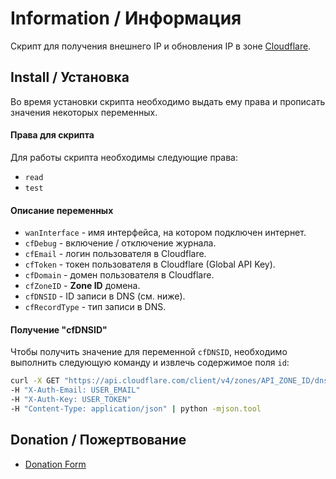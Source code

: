 # Information / Информация

Скрипт для получения внешнего IP и обновления IP в зоне [Cloudflare](https://cloudflare.com/).

## Install / Установка

Во время установки скрипта необходимо выдать ему права и прописать значения некоторых переменных.

#### Права для скрипта

Для работы скрипта необходимы следующие права:

- `read`
- `test`

#### Описание переменных

- `wanInterface` - имя интерфейса, на котором подключен интернет.
- `cfDebug` - включение / отключение журнала.
- `cfEmail` - логин пользователя в Cloudflare.
- `cfToken` - токен пользователя в Cloudflare (Global API Key).
- `cfDomain` - домен пользователя в Cloudflare.
- `cfZoneID` - **Zone ID** домена.
- `cfDNSID` - ID записи в DNS (см. ниже).
- `cfRecordType` - тип записи в DNS.

#### Получение "cfDNSID"

Чтобы получить значение для переменной `cfDNSID`, необходимо выполнить следующую команду и извлечь содержимое поля `id`:

```bash
curl -X GET "https://api.cloudflare.com/client/v4/zones/API_ZONE_ID/dns_records"  \
-H "X-Auth-Email: USER_EMAIL"                                                     \
-H "X-Auth-Key: USER_TOKEN"                                                       \
-H "Content-Type: application/json" | python -mjson.tool
```

## Donation / Пожертвование

- [Donation Form](https://donation-form.github.io/)
